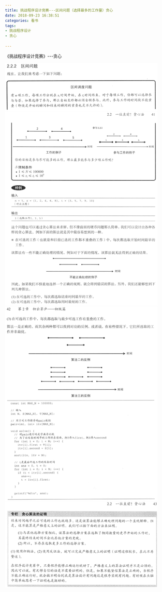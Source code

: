```yaml
---
title: 挑战程序设计竞赛---区间问题（选择最多的工作量）贪心
date: 2018-09-23 16:38:51
categories: 看书
tags: 
- 挑战程序设计
- 贪心

---
```


《挑战程序设计竞赛》---贪心

<!-- more -->

<img src="https://raw.githubusercontent.com/GreenHatHG/blog_image/master/%E6%8C%91%E6%88%98%E7%A8%8B%E5%BA%8F%E8%AE%BE%E8%AE%A1-%E5%8C%BA%E9%97%B4%E9%97%AE%E9%A2%98.png">

<img src="https://raw.githubusercontent.com/GreenHatHG/blog_image/master/%E6%8C%91%E6%88%98%E7%A8%8B%E5%BA%8F%E8%AE%BE%E8%AE%A1-%E5%8C%BA%E9%97%B4%E9%97%AE%E9%A2%982.jpg">

<img src="https://raw.githubusercontent.com/GreenHatHG/blog_image/master/%E6%8C%91%E6%88%98%E7%A8%8B%E5%BA%8F%E8%AE%BE%E8%AE%A1-%E5%8C%BA%E9%97%B4%E9%97%AE%E9%A2%983.jpg">

<img src="https://raw.githubusercontent.com/GreenHatHG/blog_image/master/%E6%8C%91%E6%88%98%E7%A8%8B%E5%BA%8F%E8%AE%BE%E8%AE%A1-%E5%8C%BA%E9%97%B4%E9%97%AE%E9%A2%984png.png">

